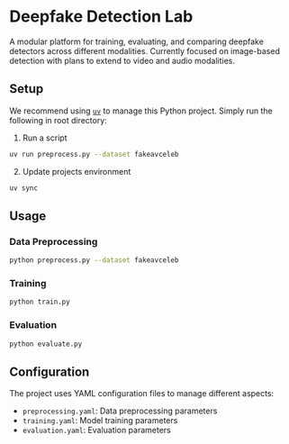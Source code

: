# Deepfake Detection Lab

A modular platform for training, evaluating, and comparing deepfake detectors across different modalities. Currently focused on image-based detection with plans to extend to video and audio modalities.

## Setup

We recommend using [`uv`](https://github.com/astral-sh/uv) to manage this Python project. 
Simply run the following in root directory:

1. Run a script
```bash
uv run preprocess.py --dataset fakeavceleb
```

2. Update projects environment
```bash
uv sync
```

## Usage

### Data Preprocessing
```bash
python preprocess.py --dataset fakeavceleb
```

### Training
```bash
python train.py
```

### Evaluation
```bash
python evaluate.py
```

## Configuration

The project uses YAML configuration files to manage different aspects:
- `preprocessing.yaml`: Data preprocessing parameters
- `training.yaml`: Model training parameters
- `evaluation.yaml`: Evaluation parameters
